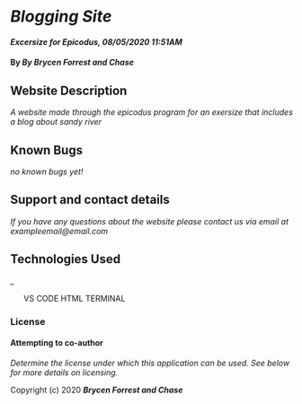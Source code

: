 # _Blogging Site_

#### _Excersize for Epicodus, 08/05/2020 11:51AM_

#### By _**By Brycen Forrest and Chase**_

## Website Description

_A website made through the epicodus program for an exersize that includes a blog about sandy river_


## Known Bugs

_no known bugs yet!_

## Support and contact details

_If you have any questions about the website please contact us via email at exampleemail@email.com_

## Technologies Used

_
  <ul> 
    VS CODE
    HTML
    TERMINAL
  </ul>

### License

#### Attempting to co-author

*Determine the license under which this application can be used.  See below for more details on licensing.*

Copyright (c) 2020 **_Brycen Forrest and Chase_**